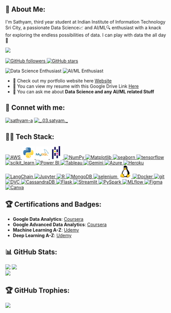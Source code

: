 <h2>🌟 About Me:</h2>

I'm Sathyam, third year student at Indian Institute of Information Technology Sri City, a passionate Data Science📈 and AI/ML🔍 enthusiast with a knack for exploring the endless possibilities of data. I can play with data the all day 🕺

[![](https://visitcount.itsvg.in/api?id=iSathyam31&icon=0&color=0)](https://visitcount.itsvg.in)

<p align="left">
  <a href="https://github.com/iSathyam31">
    <img src="https://img.shields.io/github/followers/iSathyam31?style=social" alt="GitHub followers">
  </a>
  <a href="https://github.com/iSathyam31">
    <img src="https://img.shields.io/github/stars/iSathyam31/iSathyam31?style=social" alt="GitHub stars">
  </a>
</p>

<p align="left">
  <img src="https://img.shields.io/badge/Data%20Science-Enthusiast-blue" alt="Data Science Enthusiast">
  <img src="https://img.shields.io/badge/AI%20ML-Enthusiast-green" alt="AI/ML Enthusiast">
</p>

- 💼 Check out my portfolio website here [Website](https://isathyam31.github.io/Portfolio/)
- 📝 You can view my resume with this Google Drive Link [Here](https://drive.google.com/drive/folders/1IVEE0mrl-3T8zDbbu7tba_pPjY_Zexua?usp=sharing)
- 💬 You can ask me about **Data Science and any AI/ML related Stuff**


<h2>💬 Connet with me:</h2> 
<p align="left">
<a href="https://linkedin.com/in/sathyam-a" target="blank"><img align="center" src="https://raw.githubusercontent.com/rahuldkjain/github-profile-readme-generator/master/src/images/icons/Social/linked-in-alt.svg" alt="sathyam-a" height="30" width="40" /></a>
<a href="https://instagram.com/_.03.satyam._" target="blank"><img align="center" src="https://raw.githubusercontent.com/rahuldkjain/github-profile-readme-generator/master/src/images/icons/Social/instagram.svg" alt="_.03.satyam._" height="30" width="40" /></a>
</p>

<h2>👨‍💻 Tech Stack:</h2>
<p align="left"> <a href="https://aws.amazon.com/" target="_blank" rel="noreferrer"> <img src="https://cdn.jsdelivr.net/gh/devicons/devicon@latest/icons/amazonwebservices/amazonwebservices-original-wordmark.svg" alt="AWS" width="40" height="40"/> </a>
  <a href="https://www.python.org" target="_blank" rel="noreferrer"> <img src="https://raw.githubusercontent.com/devicons/devicon/master/icons/python/python-original.svg" alt="Python" width="40" height="40"/> </a> <a href="https://www.mysql.com/" target="_blank" rel="noreferrer"> <img src="https://raw.githubusercontent.com/devicons/devicon/master/icons/mysql/mysql-original-wordmark.svg" alt="mysql" width="40" height="40"/> </a> 
 <a href="https://pandas.pydata.org/" target="_blank" rel="noreferrer"> <img src="https://raw.githubusercontent.com/devicons/devicon/2ae2a900d2f041da66e950e4d48052658d850630/icons/pandas/pandas-original.svg" alt="Pandas" width="40" height="40"/> </a> <a href="https://numpy.org/" target="_blank" rel="noreferrer"> <img src="https://cdn.jsdelivr.net/gh/devicons/devicon/icons/numpy/numpy-original.svg" alt="NumPy" width="40" height="40"/> </a> 
  <a href="https://matplotlib.org/" target="_blank" rel="noreferrer"> <img src="https://upload.wikimedia.org/wikipedia/commons/thumb/8/84/Matplotlib_icon.svg/270px-Matplotlib_icon.svg.png?20150311090915" alt="Matplotlib" width="40" height="40"/> </a>  
  <a href="https://seaborn.pydata.org/" target="_blank" rel="noreferrer"> <img src="https://seaborn.pydata.org/_images/logo-mark-lightbg.svg" alt="seaborn" width="40" height="40"/> </a> <a href="https://www.tensorflow.org" target="_blank" rel="noreferrer"> <img src="https://www.vectorlogo.zone/logos/tensorflow/tensorflow-icon.svg" alt="tensorflow" width="40" height="40"/> </a><a href="https://scikit-learn.org/" target="_blank" rel="noreferrer"> <img src="https://upload.wikimedia.org/wikipedia/commons/0/05/Scikit_learn_logo_small.svg" alt="scikit_learn" width="40" height="40"/> </a>
  <a href="https://www.microsoft.com/en-us/power-platform/products/power-bi" target="_blank" rel="noreferrer"> <img src="https://upload.wikimedia.org/wikipedia/commons/thumb/c/cf/New_Power_BI_Logo.svg/900px-New_Power_BI_Logo.svg.png?20210102182532" alt="Power BI" width="40" height="40"/> </a>
  <a href="https://www.tableau.com/" target="_blank" rel="noreferrer"> <img src="https://cdn.worldvectorlogo.com/logos/tableau-software.svg" alt="Tableau" width="40" height="40"/><a href="https://gemini.google.com/?hl=en-IN" target="_blank" rel="noreferrer"> <img src="https://upload.wikimedia.org/wikipedia/commons/8/8a/Google_Gemini_logo.svg" alt="Gemini" width="40" height="40"/> </a><a href="https://azure.microsoft.com/en-us" target="_blank" rel="noreferrer"> <img src="https://cdn.jsdelivr.net/gh/devicons/devicon@latest/icons/azure/azure-original.svg" alt="Azure" width="40" height="40"/> </a><a href="https://heroku.com/" target="_blank" rel="noreferrer"> <img src="https://www.vectorlogo.zone/logos/heroku/heroku-icon.svg" alt="Heroku" width="40" height="40"/> </a><a href="https://www.langchain.com/" target="_blank" rel="noreferrer"> <img src="https://upload.wikimedia.org/wikipedia/commons/3/3f/LangChain_logo.png" alt="LangChain" width="40" height="40"/> </a><a href="https://jupyter.org/" target="_blank" rel="noreferrer"> <img src="https://cdn.jsdelivr.net/gh/devicons/devicon/icons/jupyter/jupyter-original-wordmark.svg" alt="Jupyter" width="40" height="40"/> </a> <a href="https://www.r-project.org/" target="_blank" rel="noreferrer"> <img src="https://cdn.jsdelivr.net/gh/devicons/devicon/icons/r/r-original.svg" alt="R" width="40" height="40"/> </a>
  <a href="https://www.mongodb.com/" target="_blank" rel="noreferrer"> <img src="https://cdn.jsdelivr.net/gh/devicons/devicon/icons/mongodb/mongodb-original-wordmark.svg" alt="MongoDB" width="40" height="40"/> </a><a href="https://www.selenium.dev" target="_blank" rel="noreferrer"> <img src="https://raw.githubusercontent.com/detain/svg-logos/780f25886640cef088af994181646db2f6b1a3f8/svg/selenium-logo.svg" alt="selenium" width="40" height="40"/> </a>
<a href="https://www.linux.org/" target="_blank" rel="noreferrer"> <img src="https://raw.githubusercontent.com/devicons/devicon/master/icons/linux/linux-original.svg" alt="linux" width="40" height="40"/> </a>  <a href="https://www.docker.com/" target="_blank" rel="noreferrer"> <img src="https://cdn.jsdelivr.net/gh/devicons/devicon@latest/icons/docker/docker-original.svg" alt="Docker" width="40" height="40"/> </a><a href="https://git-scm.com/" target="_blank" rel="noreferrer"> <img src="https://www.vectorlogo.zone/logos/git-scm/git-scm-icon.svg" alt="git" width="40" height="40"/> </a><a href="https://dvc.org/" target="_blank" rel="noreferrer"> <img src="https://upload.wikimedia.org/wikipedia/commons/a/af/Data_Version_Control._Official_Logo_by_Iterative.ai.png" alt="DVC" width="40" height="40"/> </a>
<a href="https://cassandra.apache.org/_/index.html" target="_blank" rel="noreferrer"> <img src="https://cdn.jsdelivr.net/gh/devicons/devicon@latest/icons/cassandra/cassandra-original-wordmark.svg" alt="CassandraDB" width="40" height="40"/> </a>    
<a href="https://flask.palletsprojects.com/en/3.0.x/ target="_blank" rel="noreferrer"> <img src="https://cdn.jsdelivr.net/gh/devicons/devicon@latest/icons/flask/flask-original-wordmark.svg" alt="Flask" width="40" height="40"/><a href="https://streamlit.com/ target="_blank" rel="noreferrer"> <img src="https://seeklogo.com/images/S/streamlit-logo-1A3B208AE4-seeklogo.com.png" alt="Streamlit" width="40" height="40"/> 
</a><a href="https://spark.apache.org/" target="_blank" rel="noreferrer"><img src="https://upload.wikimedia.org/wikipedia/commons/f/f3/Apache_Spark_logo.svg"alt="PySpark" width="40" height="40"/> </a>
<a href="https://mlflow.org/" target="_blank" rel="noreferrer"> <img src="https://asset.brandfetch.io/idS8GMP5c8/idWc43u9Pe.svg" alt="MLflow" width="40" height="40"/> </a><a href="https://www.figma.com/files/recents-and-sharing/recently-viewed?fuid=1298510298855895918" target="_blank" rel="noreferrer"><img src="https://cdn.jsdelivr.net/gh/devicons/devicon/icons/figma/figma-original.svg"alt="Figma" width="40" height="40"/> </a>
<a href="https://www.canva.com/" target="_blank" rel="noreferrer"><img src="https://cdn.jsdelivr.net/gh/devicons/devicon@latest/icons/canva/canva-original.svg"alt="Canva" width="40" height="40"/> </a></p>

<h2>🏆 Certifications and Badges:</h2>

- **Google Data Analytics**: [Coursera](https://www.coursera.org/account/accomplishments/professional-cert/V3U8HN4SCPMN)
- **Google Advanced Data Analytics**: [Coursera](https://www.coursera.org/account/accomplishments/professional-cert/VB6NCFDRKLLT)
- **Machine Learning A-Z**: [Udemy](https://www.udemy.com/certificate/UC-9defea82-ae0f-4c78-8564-72d9e80227a8/)
- **Deep Learning A-Z**: [Udemy](https://www.udemy.com/certificate/UC-4ab6785a-77b1-4731-b064-895c11f091d6/)

<h2>📊 GitHub Stats:</h2>

![](https://github-readme-stats.vercel.app/api/top-langs/?username=iSathyam31&theme=tokyonight&hide_border=false&include_all_commits=false&count_private=false&layout=compact)
![](https://github-readme-stats.vercel.app/api?username=iSathyam31&theme=tokyonight&hide_border=false&include_all_commits=false&count_private=false)<br/>
![](https://github-readme-streak-stats.herokuapp.com/?user=iSathyam31&theme=tokyonight&hide_border=false)<br/>


<h2>🏆 GitHub Trophies:</h2>

![](https://github-profile-trophy.vercel.app/?username=iSathyam31&theme=dracula&no-frame=false&no-bg=true&margin-w=4)
